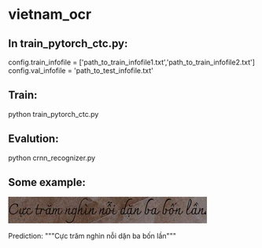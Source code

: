 # vietnam_ocr

## In train_pytorch_ctc.py:
config.train_infofile = ['path_to_train_infofile1.txt','path_to_train_infofile2.txt']  
config.val_infofile = 'path_to_test_infofile.txt'

## Train:
python train_pytorch_ctc.py

## Evalution:
python crnn_recognizer.py


## Some example:

<p align="left">

<img src='debug_files/00006.jpg'>

</p>

Prediction: """Cực trăm nghìn nỗi dặn ba bốn lần"""
